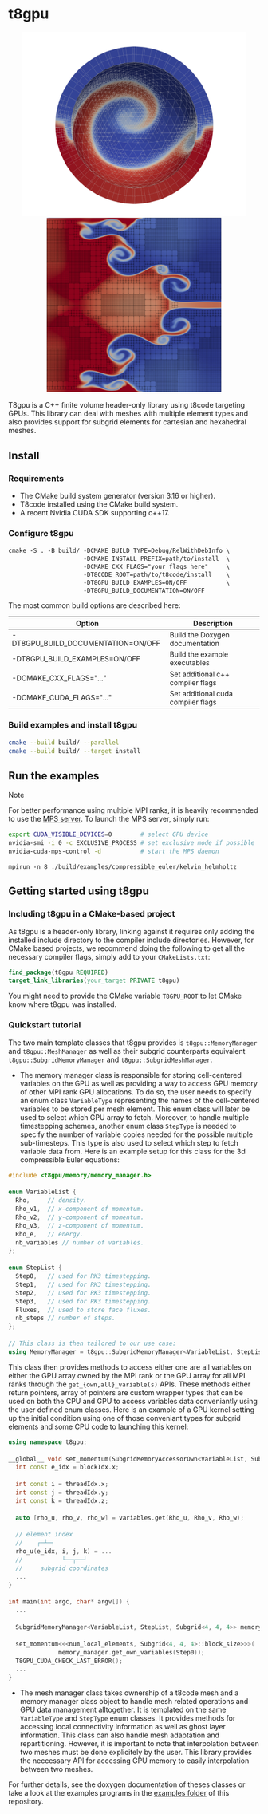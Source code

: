 # t8gpu

<p align="center">
  <img width="450px" src=AMR_example.png>
  <img width="350px" src=AMR_subgrid_example.png>
</p>

T8gpu is a C++ finite volume header-only library using t8code targeting GPUs. This library can deal with meshes with multiple element types and also provides support for subgrid elements for cartesian and hexahedral meshes.

## Install

### Requirements

- The CMake build system generator (version 3.16 or higher).
- T8code installed using the CMake build system.
- A recent Nvidia CUDA SDK supporting c++17.

### Configure t8gpu

```
cmake -S . -B build/ -DCMAKE_BUILD_TYPE=Debug/RelWithDebInfo \
                     -DCMAKE_INSTALL_PREFIX=path/to/install  \
                     -DCMAKE_CXX_FLAGS="your flags here"     \
                     -DT8CODE_ROOT=path/to/t8code/install    \
                     -DT8GPU_BUILD_EXAMPLES=ON/OFF           \
                     -DT8GPU_BUILD_DOCUMENTATION=ON/OFF
```

The most common build options are described here:

| Option                             | Description                        |
| ---------------------------------- | ---------------------------------- |
| -DT8GPU_BUILD_DOCUMENTATION=ON/OFF | Build the Doxygen documentation    |
| -DT8GPU_BUILD_EXAMPLES=ON/OFF      | Build the example executables      |
| -DCMAKE_CXX_FLAGS="..."            | Set additional c++ compiler flags  |
| -DCMAKE_CUDA_FLAGS="..."           | Set additional cuda compiler flags |

### Build examples and install t8gpu

```bash
cmake --build build/ --parallel
cmake --build build/ --target install
```

## Run the examples

> [!NOTE]
> For better performance using multiple MPI ranks, it is heavily recommended to use the [MPS server](https://docs.nvidia.com/deploy/mps/). To launch the MPS server, simply run:
>
> ```bash
> export CUDA_VISIBLE_DEVICES=0        # select GPU device
> nvidia-smi -i 0 -c EXCLUSIVE_PROCESS # set exclusive mode if possible
> nvidia-cuda-mps-control -d           # start the MPS daemon
> ```

```
mpirun -n 8 ./build/examples/compressible_euler/kelvin_helmholtz
```

## Getting started using t8gpu

### Including t8gpu in a CMake-based project

As t8gpu is a header-only library, linking against it requires only adding the installed include directory to the compiler include directories. However, for CMake based projects, we recommend doing the following to get all the necessary compiler flags, simply add to your ``CMakeLists.txt``:

```CMake
find_package(t8gpu REQUIRED)
target_link_libraries(your_target PRIVATE t8gpu)
```

You might need to provide the CMake variable ``T8GPU_ROOT`` to let CMake know where t8gpu was installed.

### Quickstart tutorial

The two main template classes that t8gpu provides is ``t8gpu::MemoryManager`` and ``t8gpu::MeshManager`` as well as their subgrid counterparts equivalent ``t8gpu::SubgridMemoryManager`` and ``t8gpu::SubgridMeshManager``.

- The memory manager class is responsible for storing cell-centered variables on the GPU as well as providing a way to access GPU memory of other MPI rank GPU allocations. To do so, the user needs to specify an enum class ``VariableType`` representing the names of the cell-centered variables to be stored per mesh element. This enum class will later be used to select which GPU array to fetch. Moreover, to handle multiple timestepping schemes, another enum class ``StepType`` is needed to specify the number of variable copies needed for the possible multiple sub-timesteps. This type is also used to select which step to fetch variable data from. Here is an example setup for this class for the 3d compressible Euler equations:

```c++
#include <t8gpu/memory/memory_manager.h>

enum VariableList {
  Rho,     // density.
  Rho_v1,  // x-component of momentum.
  Rho_v2,  // y-component of momentum.
  Rho_v3,  // z-component of momentum.
  Rho_e,   // energy.
  nb_variables // number of variables.
};

enum StepList {
  Step0,   // used for RK3 timestepping.
  Step1,   // used for RK3 timestepping.
  Step2,   // used for RK3 timestepping.
  Step3,   // used for RK3 timestepping.
  Fluxes,  // used to store face fluxes.
  nb_steps // number of steps.
};

// This class is then tailored to our use case:
using MemoryManager = t8gpu::SubgridMemoryManager<VariableList, StepList, Subgrid<4, 4, 4>>;
```

This class then provides methods to access either one are all variables on either the GPU array owned by the MPI rank or the GPU array for all MPI ranks through the ``get_{own,all}_variable(s)`` APIs. These methods either return pointers, array of pointers are custom wrapper types that can be used on both the CPU and GPU to access variables data conveniantly using the user defined enum classes. Here is an example of a GPU kernel setting up the initial condition using one of those conveniant types for subgrid elements and some CPU code to launching this kernel:

```c++
using namespace t8gpu;

__global__ void set_momentum(SubgridMemoryAccessorOwn<VariableList, Subgrid<4, 4, 4>> variables) {
  int const e_idx = blockIdx.x;

  int const i = threadIdx.x;
  int const j = threadIdx.y;
  int const k = threadIdx.z;

  auto [rho_u, rho_v, rho_w] = variables.get(Rho_u, Rho_v, Rho_w);

  // element index
  //    ┌─┴─┐
  rho_u(e_idx, i, j, k) = ...
  //           └──┬──┘
  //     subgrid coordinates
  ...
}

int main(int argc, char* argv[]) {
  ...

  SubgridMemoryManager<VariableList, StepList, Subgrid<4, 4, 4>> memory_manager = ...

  set_momentum<<<num_local_elements, Subgrid<4, 4, 4>::block_size>>>(
              memory_manager.get_own_variables(Step0));
  T8GPU_CUDA_CHECK_LAST_ERROR();
  ...
}
```

- The mesh manager class takes ownership of a t8code mesh and a memory manager class object to handle mesh related operations and GPU data management alltogether. It is templated on the same ``VariableType`` and ``StepType`` enum classes. It provides methods for accessing local connectivity information as well as ghost layer information. This class can also handle mesh adaptation and repartitioning. However, it is important to note that interpolation between two meshes must be done explicitely by the user. This library provides the neccessary API for accessing GPU memory to easily interpolation between two meshes.

For further details, see the doxygen documentation of theses classes or take a look at the examples programs in the [examples folder](examples) of this repository.